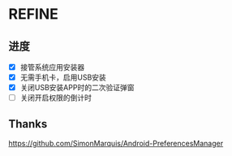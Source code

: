 # REFINE



## 进度
- [x] 接管系统应用安装器
- [x] 无需手机卡，启用USB安装
- [x] 关闭USB安装APP时的二次验证弹窗  
- [ ] 关闭开启权限的倒计时

## Thanks
https://github.com/SimonMarquis/Android-PreferencesManager
